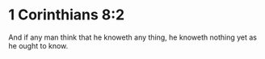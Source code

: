 # 1 Corinthians 8:2

And if any man think that he knoweth any thing, he knoweth nothing yet as he ought to know.